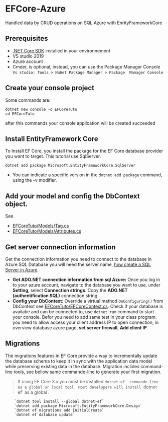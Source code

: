 # EFCore-Azure
Handled data by CRUD operations on SQL Azure with EnrityFrameworkCore
## Prerequisites
  - [.NET Core SDK](https://www.microsoft.com/net/download/core) installed in your environnement
  - VS studio 2019
  - Azure account
  - Cmder, is optional, instead, you can use the Package Manager Console `Vs studio: Tools > NuGet Package Manager > Package  Manager Console`
## Create your console project
  Some commands are:
  ```
  dotnet new console -o EFCoreTuto
  cd EFCoreTuto
  ```
  after this commands your console application will be created succeeded

## Install EntityFramework Core
  To Install EF Core, you install the package for the EF Core database provider you want to target. This tutorial use SqlServer.

  `dotnet add package Microsoft.EntityFrameworkCore.SqlServer`
  - You can indicate a specific version in the `dotnet add package` command, using the -v modifier. 
## Add your model and config the DbContext object. 
  See
  - [EFCoreTuto/Models/Tag.cs](./EFCoreTuto/Models/Tag.cs)
  - [EFCoreTuto/Models/Attributes.cs](./EFCoreTuto/Models/Attributes.cs)
 ## Get server connection information
  Get the connection information you need to connect to the database in Azure SQL Database you will need the server name, 
  [how create a SQL Server in Azure](https://docs.microsoft.com/en-us/azure/azure-sql/database/single-database-manage).
 
  - **Get ADO.NET connection information from sql Azure:** Once you log in to your azure account, navigate to the database you want to use, under **Setting**, select **Connection strings**. Copy the **ADO.NET (authentification SQL)** connection string
  - **Config your DbContext:** Override a virtual method `OnConfiguring()` from DbContext see [EFCoreTuto/EFCoreContext.cs](./EFCoreTuto/EFCoreContext.cs).
        Check if your database is availabe and can be connected to, use `dotnet run` command to start your console. Befor you need to add same test in your class program.
		you need to allow access your client address IP to open connection, in overview database azure page, **set server firewall**, **Add client IP**.
    
  ## Migrations
	
  The migrations features in EF Core provide a way to incrementally update the database schema to keep it in sync with the application data model while preserving existing data in the database.
	Migration inclides command-line tools, see bellow same commande-line to generate your first migration.
	
  > If using EF Core 3.x you must be installed `dotnet-ef' commande-line as a global or local tool. Most developers will install `dotnet ef` as a global .
	
		`dotnet tool install --global dotnet-ef`
		`dotnet add package Microsoft.EntityFrameworkCore.Design`
		`dotnet ef migrations add InitialCreate`
		`dotnet ef database update`
		
		
		
	
	


  
  
  
  
  
 
  
  
 
 
 

